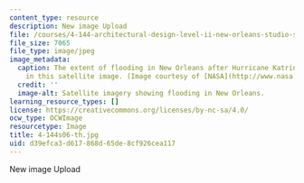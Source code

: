 ```yaml
---
content_type: resource
description: New image Upload
file: /courses/4-144-architectural-design-level-ii-new-orleans-studio-spring-2006/d39efca3d617868d65de8cf926cea117_4-144s06-th.jpg
file_size: 7065
file_type: image/jpeg
image_metadata:
  caption: The extent of flooding in New Orleans after Hurricane Katrina is shown
    in this satellite image. (Image courtesy of [NASA](http://www.nasa.gov/).)
  credit: ''
  image-alt: Satellite imagery showing flooding in New Orleans.
learning_resource_types: []
license: https://creativecommons.org/licenses/by-nc-sa/4.0/
ocw_type: OCWImage
resourcetype: Image
title: 4-144s06-th.jpg
uid: d39efca3-d617-868d-65de-8cf926cea117
---
```

New image Upload